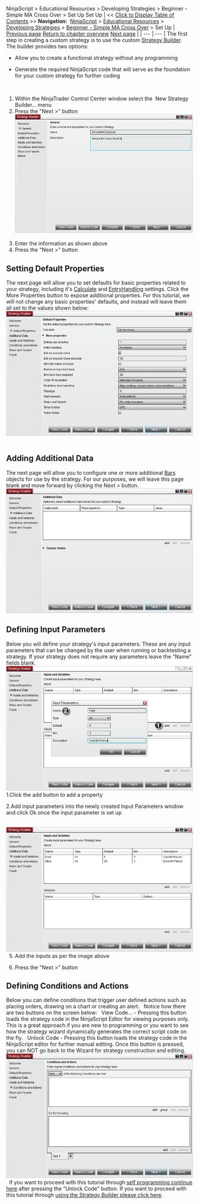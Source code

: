﻿
NinjaScript > Educational Resources > Developing Strategies > Beginner - Simple MA Cross Over > Set Up
Set Up
| << [Click to Display Table of Contents](set_up10.md) >> **Navigation:**     [NinjaScript](ninjascript.md) > [Educational Resources](educational_resources.md) > [Developing Strategies](developing_strategies.md) > [Beginner - Simple MA Cross Over](beginner_-_simple_ma_cross_ove.md) > Set Up | [Previous page](beginner_-_simple_ma_cross_ove.md) [Return to chapter overview](beginner_-_simple_ma_cross_ove.md) [Next page](creating_the_strategy_via_the_.md) |
| --- | --- |
The first step in creating a custom strategy is to use the custom [Strategy Builder](strategy_builder.md). The builder provides two options:
 
- Allow you to create a functional strategy without any programming

- Generate the required NinjaScript code that will serve as the foundation for your custom strategy for further coding 

 
1. Within the NinjaTrader Control Center window select the  New Strategy Builder... menu
2. Press the "Next >" button
 
![SimpleMACrossoverSetUp1](simplemacrossoversetup1.png)
 
3. Enter the information as shown above
4. Press the "Next >" button
 
## Setting Default Properties
The next page will allow you to set defaults for basic properties related to your strategy, including it's [Calculate](calculate.md) and [EntryHandling](entryhandling.md) settings. Click the More Properties button to expose additional properties. For this tutorial, we will not change any basic properties' defaults, and instead will leave them all set to the values shown below:
 
![SimpleMACrossoverSetUp2](simplemacrossoversetup2.png)
 
## Adding Additional Data
The next page will allow you to configure one or more additional [Bars](bars.md) objects for use by the strategy. For our purposes, we will leave this page blank and move forward by clicking the Next > button.
 
![SimpleMACrossoverSetUp3](simplemacrossoversetup3.png)
## 
## Defining Input Parameters
Below you will define your strategy's input parameters. These are any input parameters that can be changed by the user when running or backtesting a strategy. If your strategy does not require any parameters leave the "Name" fields blank.
 
![SimpleMACrossoverSetUp4](simplemacrossoversetup4.png)
1.Click the add button to add a property

2.Add input parameters into the newly created Input Parameters window and click Ok once the input parameter is set up

 
![SimpleMACrossoverSetUp5](simplemacrossoversetup5.png)
 
5. Add the inputs as per the image above   

6. Press the "Next >" button
 
## Defining Conditions and Actions
Below you can define conditions that trigger user defined actions such as placing orders, drawing on a chart or creating an alert.
 
Notice how there are two buttons on the screen below:
 
View Code... - Pressing this button loads the strategy code in the NinjaScript Editor for viewing purposes only. This is a great approach if you are new to programming or you want to see how the strategy wizard dynamically generates the correct script code on the fly.
 
Unlock Code - Pressing this button loads the strategy code in the NinjaScript editor for further manual editing. Once this button is pressed, you can NOT go back to the Wizard for strategy construction and editing.
 
![SimpleMACrossoverSetUp6](simplemacrossoversetup6.png)
 
If you want to proceed with this tutorial through [self programming continue here](creating_the_strategy_via_self.md) after pressing the "Unlock Code" button.
If you want to proceed with this tutorial through [using the Strategy Builder please click here](creating_the_strategy_via_the_.md).
